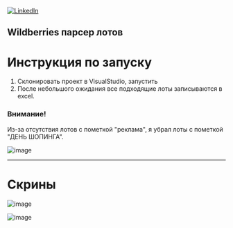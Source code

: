 <div id="top"></div>

[![LinkedIn][linkedin-shield]][linkedin-url]
  


## Wildberries парсер лотов

# Инструкция по запуску

1. Склонировать проект в VisualStudio, запустить
2. После небольшого ожидания все подходящие лоты записываются в excel.

### Внимание!

Из-за отсутствия лотов с пометкой "реклама", я убрал лоты с пометкой "ДЕНЬ ШОПИНГА".

![image](https://user-images.githubusercontent.com/80919963/200369956-5e31404b-750e-4077-bb44-90feacf53593.png)

__________________________________________________________________________________

# Скрины

![image](https://user-images.githubusercontent.com/80919963/200369342-5944fa33-6675-4628-bd88-d553de1bf564.png)


![image](https://user-images.githubusercontent.com/80919963/200369477-b112d2f1-5a4a-48d7-954d-d288206c9bc0.png)


<!-- https://www.markdownguide.org/basic-syntax/#reference-style-links -->
[linkedin-shield]: https://img.shields.io/badge/-LinkedIn-black.svg?style=for-the-badge&logo=linkedin&colorB=555
[linkedin-url]: https://www.linkedin.com/in/maxim-anisovec/
